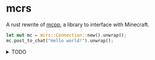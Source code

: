 # mcrs

A rust rewrite of [mcpp](https://github.com/rozukke/mcpp), a library to
interface with Minecraft.

```rs
let mut mc = mcrs::Connection::new().unwrap();
mc.post_to_chat("Hello world!").unwrap();
```

<details>
<summary>TODO</summary>

- Update readme
- Add tests

</details>

